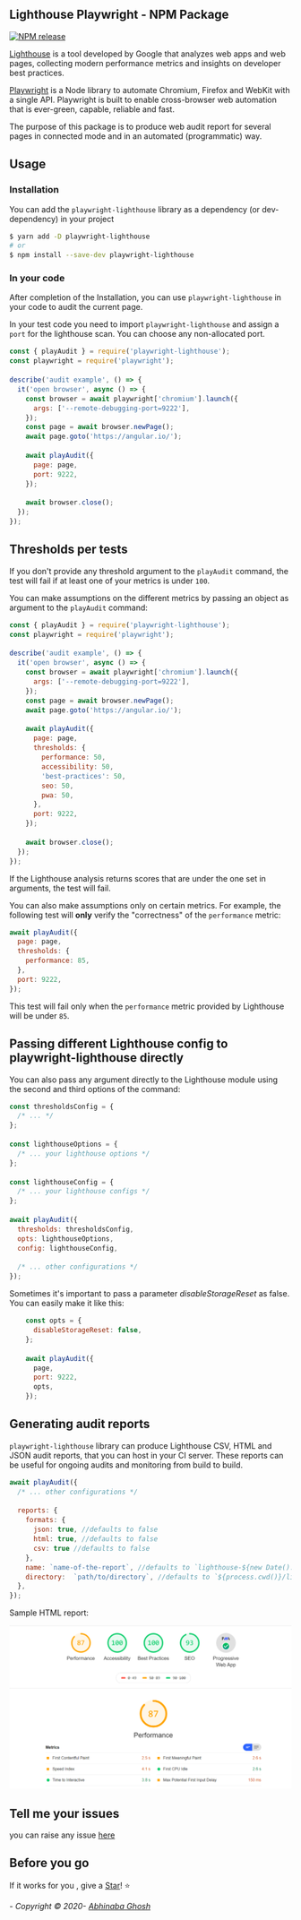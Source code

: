 ## Lighthouse Playwright - NPM Package

[![NPM release](https://img.shields.io/npm/v/playwright-lighthouse.svg 'NPM release')](https://www.npmjs.com/package/playwright-lighthouse)

[Lighthouse](https://developers.google.com/web/tools/lighthouse) is a tool developed by Google that analyzes web apps and web pages, collecting modern performance metrics and insights on developer best practices.

[Playwright](https://www.npmjs.com/package/playwright) is a Node library to automate Chromium, Firefox and WebKit with a single API. Playwright is built to enable cross-browser web automation that is ever-green, capable, reliable and fast.

The purpose of this package is to produce web audit report for several pages in connected mode and in an automated (programmatic) way.

## Usage

### Installation

You can add the `playwright-lighthouse` library as a dependency (or dev-dependency) in your project

```sh
$ yarn add -D playwright-lighthouse
# or
$ npm install --save-dev playwright-lighthouse
```

### In your code

After completion of the Installation, you can use `playwright-lighthouse` in your code to audit the current page.

In your test code you need to import `playwright-lighthouse` and assign a `port` for the lighthouse scan. You can choose any non-allocated port.

```js
const { playAudit } = require('playwright-lighthouse');
const playwright = require('playwright');

describe('audit example', () => {
  it('open browser', async () => {
    const browser = await playwright['chromium'].launch({
      args: ['--remote-debugging-port=9222'],
    });
    const page = await browser.newPage();
    await page.goto('https://angular.io/');

    await playAudit({
      page: page,
      port: 9222,
    });

    await browser.close();
  });
});
```

## Thresholds per tests

If you don't provide any threshold argument to the `playAudit` command, the test will fail if at least one of your metrics is under `100`.

You can make assumptions on the different metrics by passing an object as argument to the `playAudit` command:

```javascript
const { playAudit } = require('playwright-lighthouse');
const playwright = require('playwright');

describe('audit example', () => {
  it('open browser', async () => {
    const browser = await playwright['chromium'].launch({
      args: ['--remote-debugging-port=9222'],
    });
    const page = await browser.newPage();
    await page.goto('https://angular.io/');

    await playAudit({
      page: page,
      thresholds: {
        performance: 50,
        accessibility: 50,
        'best-practices': 50,
        seo: 50,
        pwa: 50,
      },
      port: 9222,
    });

    await browser.close();
  });
});
```

If the Lighthouse analysis returns scores that are under the one set in arguments, the test will fail.

You can also make assumptions only on certain metrics. For example, the following test will **only** verify the "correctness" of the `performance` metric:

```javascript
await playAudit({
  page: page,
  thresholds: {
    performance: 85,
  },
  port: 9222,
});
```

This test will fail only when the `performance` metric provided by Lighthouse will be under `85`.

## Passing different Lighthouse config to playwright-lighthouse directly

You can also pass any argument directly to the Lighthouse module using the second and third options of the command:

```js
const thresholdsConfig = {
  /* ... */
};

const lighthouseOptions = {
  /* ... your lighthouse options */
};

const lighthouseConfig = {
  /* ... your lighthouse configs */
};

await playAudit({
  thresholds: thresholdsConfig,
  opts: lighthouseOptions,
  config: lighthouseConfig,

  /* ... other configurations */
});
```

Sometimes it's important to pass a parameter *disableStorageReset* as false. You can easily make it like this:

```js
    const opts = {
      disableStorageReset: false,
    };

    await playAudit({
      page,
      port: 9222,
      opts,
    });
```

## Generating audit reports

`playwright-lighthouse` library can produce  Lighthouse CSV, HTML and JSON audit reports, that you can host in your CI server. These reports can be useful for ongoing audits and monitoring from build to build.

```js
await playAudit({
  /* ... other configurations */

  reports: {
    formats: {
      json: true, //defaults to false
      html: true, //defaults to false
      csv: true //defaults to false
    },
    name: `name-of-the-report`, //defaults to `lighthouse-${new Date().getTime()}`
    directory:  `path/to/directory`, //defaults to `${process.cwd()}/lighthouse`
  },
});
```

Sample HTML report:

![screen](./docs/lighthouse_report.png)

## Tell me your issues

you can raise any issue [here](https://github.com/abhinaba-ghosh/playwright-lighthouse/issues)

## Before you go

If it works for you , give a [Star](https://github.com/abhinaba-ghosh/playwright-lighthouse)! :star:

_- Copyright &copy; 2020- [Abhinaba Ghosh](https://www.linkedin.com/in/abhinaba-ghosh-9a2ab8a0/)_
